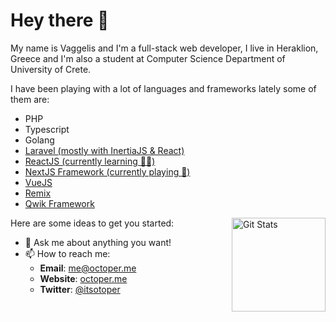 # Hey there 👋

My name is Vaggelis and I'm a full-stack web developer, I live in Heraklion, Greece and I'm also a student at
Computer Science Department of University of Crete.

I have been playing with a lot of languages and frameworks lately some of them are:

- PHP
- Typescript
- Golang
- [Laravel (mostly with InertiaJS & React)](https://laravel.com/)
- [ReactJS (currently learning 👨‍🏫)](https://reactjs.org/)
- [NextJS Framework (currently playing 🧪)](https://nextjs.org/)
- [VueJS](https://vuejs.org/)
- [Remix](https://remix.run/)
- [Qwik Framework](https://qwik.builder.io/)


<a href="https://github.com/octoper"><img alt="Git Stats" src="https://github-readme-stats.vercel.app/api?username=octoper&show_icons=true&count_private=true" align="right" height="150" /></a>

Here are some ideas to get you started:

- 💬 Ask me about anything you want!
- 📫 How to reach me:
  - **Email**: [me@octoper.me](mailto:me@octoper.me)
  - **Website**: [octoper.me](https://octoper.me)
  - **Twitter**: [@itsotoper](https://twitter.com/itsoctoper)

